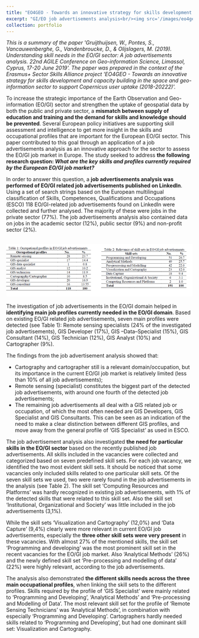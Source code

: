 ```yaml
---
title: "EO4GEO - Towards an innovative strategy for skills development and capacity building in the space and geo-information sector to support Copernicus user uptake (2018-2022)"
excerpt: "GI/EO job advertisements analysis<br/><img src='/images/eo4geo.png'>"
collection: portfolio
---
```


_This is a summary of the paper 'Gruijthuijsen, W., Pontes, S., Vancauwenberghe, G., Vandenbroucke, D., & Olijslagers, M. (2019). Understanding skill needs in the EO/GI sector: A job advertisements analysis. 22nd AGILE Conference on Geo-information Science, Limassol, Cyprus, 17-20 June 2019'. The paper was prepared in the context of the Erasmus+ Sector Skills Alliance project 'EO4GEO - Towards an innovative strategy for skills development and capacity building in the space and geo-information sector to support Copernicus user uptake (2018-20222)'._

To increase the strategic importance of the Earth Observation and Geo-information (EO/GI) sector and strengthen the uptake of geospatial data by both the public and private sector, a **mismatch between supply of education and training and the demand for skills and knowledge should be prevented**. Several European policy initiatives are supporting skill assessment and intelligence to get more insight in the skills and occupational profiles that are important for the European EO/GI sector. This paper contributed to this goal through an application of a job advertisements analysis as an innovative approach for the sector to assess the EO/GI job market in Europe. The study seeked to address **the following research question: _What are the key skills and profiles currently required by the European EO/GI job market?_**

In order to answer this question, a **job advertisements analysis was performed of EO/GI related job advertisements published on LinkedIn**. Using a set of search strings based on the European multilingual classification of Skills, Competences, Qualifications and Occupations (ESCO) 118 EO/GI-related job advertisements found on LinkedIn were collected and further analysed. The majority of these were jobs in the private sector (77%). The job advertisements analysis also contained data on jobs in the academic sector (12%), public sector (9%) and non-profit sector (2%). 

<br/><img src='/images/eo4geo.png'>

The investigation of job advertisements in the EO/GI domain helped in **identifying main job profiles currently needed in the EO/GI domain**. Based on existing EO/GI related job advertisements, seven main profiles were detected (see Table 1): Remote sensing specialists (24% of the investigated job advertisements), GIS Developer (17%), GIS –Data–Specialist (15%), GIS Consultant (14%), GIS Technician (12%), GIS Analyst (10%) and Cartographer (9%). 

The findings from the job advertisement analysis showed that:
* Cartography and cartographer still is a relevant domain/occupation, but its importance in the current EO/GI job market is relatively limited (less than 10% of all job advertisements);
* Remote sensing (specialist) constitutes the biggest part of the detected job advertisements, with around one fourth of the detected job advertisements;
* The remaining job advertisements all deal with a GIS related job or occupation, of which the most often needed are GIS Developers, GIS Specialist and GIS Consultants. This can be seen as an indication of the need to make a clear distinction between different GIS profiles, and move away from the general profile of ‘GIS Specialist’ as used in ESCO.

The job advertisement analysis also investigated **the need for particular skills in the EO/GI sector** based on the recently published job advertisements. All skills included in the vacancies were collected and categorized based on seven predefined skill sets. For each job vacancy, we identified the two most evident skill sets. It should be noticed that some vacancies only included skills related to one particular skill sets. Of the seven skill sets we used, two were rarely found in the job advertisements in the analysis (see Table 2). The skill set ‘Computing Resources and Platforms’ was hardly recognized in existing job advertisements, with 1% of the detected skills that were related to this skill set. Also the skill set ‘Institutional, Organizational and Society’ was little included in the job advertisements (3,1%). 

While the skill sets ‘Visualization and Cartography’ (12,0%) and ‘Data Capture’ (9,4%) clearly were more relevant in current EO/GI job advertisements, especially the **three other skill sets were very present** in these vacancies. With almost 27% of the mentioned skills, the skill set ‘Programming and developing’ was the most prominent skill set in the recent vacancies for the EO/GI job market. Also ‘Analytical Methods’ (26%) and the newly defined skill set ‘Pre-processing and modelling of data’ (22%) were highly relevant, according to the job advertisements.

The analysis also demonstrated **the different skills needs across the three main occupational profiles**, when linking the skill sets to the different profiles. Skills required by the profile of ‘GIS Specialist’ were mainly related to ‘Programming and Developing’, ‘Analytical Methods’ and ‘Pre-processing and Modelling of Data’. The most relevant skill set for the profile of ‘Remote Sensing Technicians’ was ‘Analytical Methods’, in combination with especially ‘Programming and Developing’. Cartographers hardly needed skills related to ‘Programming and Developing’, but had one dominant skill set: Visualization and Cartography.


